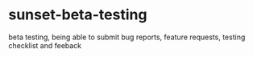 # sunset-beta-testing
beta testing, being able to submit bug reports, feature requests, testing checklist and feeback
